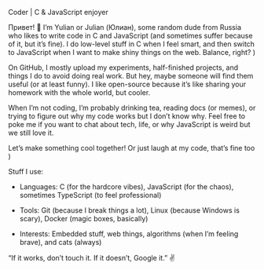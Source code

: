 Coder | C & JavaScript enjoyer

Привет! 👋 I’m Yulian or Julian (Юлиан), some random dude from Russia who likes to write code in C and JavaScript (and sometimes suffer because of it, but it’s fine). I do low-level stuff in C when I feel smart, and then switch to JavaScript when I want to make shiny things on the web. Balance, right? )

On GitHub, I mostly upload my experiments, half-finished projects, and things I do to avoid doing real work. But hey, maybe someone will find them useful (or at least funny). I like open-source because it’s like sharing your homework with the whole world, but cooler.

When I’m not coding, I’m probably drinking tea, reading docs (or memes), or trying to figure out why my code works but I don’t know why. Feel free to poke me if you want to chat about tech, life, or why JavaScript is weird but we still love it.

Let’s make something cool together! Or just laugh at my code, that’s fine too )

Stuff I use:

- Languages: C (for the hardcore vibes), JavaScript (for the chaos), sometimes TypeScript (to feel professional)

- Tools: Git (because I break things a lot), Linux (because Windows is scary), Docker (magic boxes, basically)

- Interests: Embedded stuff, web things, algorithms (when I’m feeling brave), and cats (always)

“If it works, don’t touch it. If it doesn’t, Google it.” ✌️
